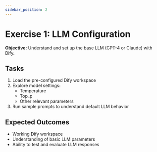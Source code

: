```yaml
---
sidebar_position: 2
---
```


# Exercise 1: LLM Configuration

**Objective:** Understand and set up the base LLM (GPT-4 or Claude) with Dify.

## Tasks
1. Load the pre-configured Dify workspace
2. Explore model settings:
   - Temperature
   - Top_p
   - Other relevant parameters
3. Run sample prompts to understand default LLM behavior

## Expected Outcomes
- Working Dify workspace
- Understanding of basic LLM parameters
- Ability to test and evaluate LLM responses 
